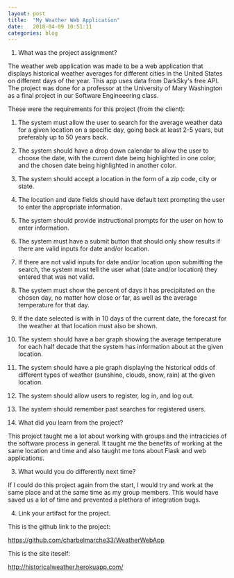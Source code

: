 ```yaml
---
layout: post
title:  "My Weather Web Application"
date:   2018-04-09 10:51:11
categories: blog
---
```


1)	What was the project assignment? 

The weather web application was made to be a web application that displays historical weather averages for different cities in the United States on different days of the year. This app uses data from DarkSky's free API. The project was done for a professor at the University of Mary Washington as a final project in our Software Engineeering class. 

These were the requirements for this project (from the client):

1)  The system must allow the user to search for the average weather data for a given location on a specific day, going back at least 2-5 years, but preferably up to 50 years back.

2)  The system should have a drop down calendar to allow the user to choose the date, with the current date being highlighted in one color, and the chosen date being highlighted in another color.

3)  The system should accept a location in the form of a zip code, city or state.

4)  The location and date fields should have default text prompting the user to enter the appropriate information.

5)  The system should provide instructional prompts for the user on how to enter information.

6)  The system must have a submit button that should only show results if there are valid inputs for date and/or location.

7)  If there are not valid inputs for date and/or location upon submitting the search, the system must tell the user what (date and/or location) they entered that was not valid.

8)  The system must show the percent of days it has precipitated on the chosen day, no matter how close or far, as well as the average temperature for that day.

9)  If the date selected is with in 10 days of the current date, the forecast for the weather at that location must also be shown.

10)  The system should have a bar graph showing the average temperature for each half decade that the system has information about at the given location.

11)  The system should have a pie graph displaying the historical odds of different types of weather (sunshine, clouds, snow, rain) at the given location.

12)  The system should allow users to register, log in, and log out.

13)  The system should remember past searches for registered users.

2)	What did you learn from the project? 

This project taught me a lot about working with groups and the intracicies of the software process in general. It taught me the benefits of working at the same location and time and also taught me tons about Flask and web applications.

3)	What would you do differently next time? 

If I could do this project again from the start, I would try and work at the same place and at the same time as my group members. This would have saved us a lot of time and prevented a plethora of integration bugs.

4)	Link your artifact for the project.

This is the github link to the project: 

https://github.com/charbelmarche33/WeatherWebApp

This is the site iteself:

http://historicalweather.herokuapp.com/

